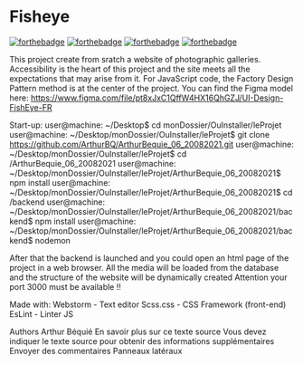 # Fisheye

[![forthebadge](https://forthebadge.com/images/badges/powered-by-electricity.svg)](https://forthebadge.com) 
[![forthebadge](https://forthebadge.com/images/badges/validated-html5.svg)](https://forthebadge.com)
[![forthebadge](https://forthebadge.com/images/badges/uses-css.svg)](https://forthebadge.com)
[![forthebadge](https://forthebadge.com/images/badges/made-with-javascript.svg)](https://forthebadge.com)

This project create from sratch a website of photographic galleries.
Accessibility is the heart of this project and the site meets all the expectations that may arise from it.
For JavaScript code, the Factory Design Pattern method is at the center of the project.
You can find the Figma model here: https://www.figma.com/file/pt8xJxC1QffW4HX16QhGZJ/UI-Design-FishEye-FR

Start-up:
user@machine: ~/Desktop$ cd monDossier/OuInstaller/leProjet
user@machine: ~/Desktop/monDossier/OuInstaller/leProjet$ git clone https://github.com/ArthurBQ/ArthurBequie_06_20082021.git
user@machine: ~/Desktop/monDossier/OuInstaller/leProjet$ cd /ArthurBequie_06_20082021
user@machine: ~/Desktop/monDossier/OuInstaller/leProjet/ArthurBequie_06_20082021$ npm install
user@machine: ~/Desktop/monDossier/OuInstaller/leProjet/ArthurBequie_06_20082021$ cd /backend
user@machine: ~/Desktop/monDossier/OuInstaller/leProjet/ArthurBequie_06_20082021/backend$ npm install
user@machine: ~/Desktop/monDossier/OuInstaller/leProjet/ArthurBequie_06_20082021/backend$ nodemon

After that the backend is launched and you could open an html page of the project in a web browser.
All the media will be loaded from the database and the structure of the website will be dynamically created
Attention your port 3000 must be available !!

Made with:
Webstorm - Text editor
Scss.css - CSS Framework (front-end)
EsLint - Linter JS

Authors
Arthur Béquié 
En savoir plus sur ce texte source
Vous devez indiquer le texte source pour obtenir des informations supplémentaires
Envoyer des commentaires
Panneaux latéraux
